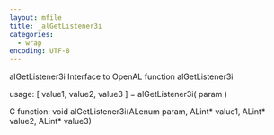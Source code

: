 ```yaml
---
layout: mfile
title: _alGetListener3i
categories:
  - wrap
encoding: UTF-8
---
```


alGetListener3i  Interface to OpenAL function alGetListener3i

usage:  [ value1, value2, value3 ] = alGetListener3i( param )

C function:  void alGetListener3i(ALenum param, ALint\* value1, ALint\* value2, ALint\* value3)